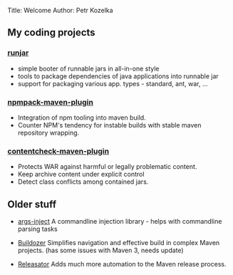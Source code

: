 Title: Welcome
Author: Petr Kozelka


## My coding projects

### [runjar](runjar/index.html)

* simple booter of runnable jars in all-in-one style
* tools to package dependencies of java applications into runnable jar
* support for packaging various app. types - standard, ant, war, ...

### [npmpack-maven-plugin](npmpack-maven-plugin/index.html)

* Integration of npm tooling into maven build.
* Counter NPM's tendency for instable builds with stable maven repository wrapping.

### [contentcheck-maven-plugin](contentcheck-maven-plugin/index.html)

* Protects WAR against harmful or legally problematic content.
* Keep archive content under explicit control
* Detect class conflicts among contained jars.

## Older stuff

* [args-inject](http://buildbox.sourceforge.net/args-inject/index.html)
  A commandline injection library - helps with commandline parsing tasks

* [Buildozer](http://buildbox.sourceforge.net/buildozer/index.html)
  Simplifies navigation and effective build in complex Maven projects.
  (has some issues with Maven 3, needs update)

* [Releasator](http://releasator.sourceforge.net/index.html)
  Adds much more automation to the Maven release process.
